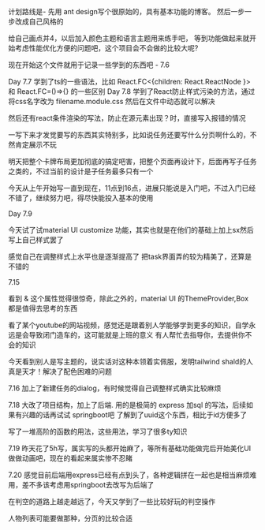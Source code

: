 计划路线是- 先用 ant design写个很原始的，具有基本功能的博客。 然后一步一步改成自己风格的

给自己画点并4，以后加入颜色主题和语言主题用来练手吧， 等到功能做起来就开始考虑性能优化方便的问题吧，这个项目会不会做的比较大呢?

现在开始这个文件就用于记录一些学到的东西吧 - 7.6 


Day 7.7 
学到了ts的一些语法，比如 React.FC<{children: React.ReactNode }>
和
React.FC=()=>{}
的一些区别 
Day 7.8
学到了React防止样式污染的方法，通过将css名字改为 filename.module.css 然后在文件中动态就可以解决 

然后还有react条件渲染的写法，防止在源元素出现？时，直接写入报错的情况

一写下来才发觉要写的东西其实特别多，比如说任务还要写什么分页啊什么的，不然肯定展示不玩 

明天把整个卡牌布局更加彻底的搞定吧害，把整个页面再设计下，后面再写子任务之类的，不过当前的设计是子任务最多只有一个

今天从上午开始写一直到现在，11点到16点，进展只能说是入门吧，不过入门已经不错了，继续努力吧，得尽快能投入基本的使用

Day 7.9

今天试了试material UI customize 功能，其实也就是在他们的基础上加上sx然后写上自己样式罢了

感觉自己在调整样式上水平也是逐渐提高了
把task界面弄的较为精美了，还算是不错的 


7.15

看到 & 这个属性觉得很惊奇，除此之外的，material UI 的ThemeProvider,Box 都是值得去思考的东西

看了某个youtube的网站视频，感觉还是跟着别人学能够学到更多的知识，自学永远是会导致闭门造车的，这可能就是上班的意义
有人帮忙去指导你，去提供你不会的知识

今天看到别人是写主题的，说实话对这种本领着实佩服，发明tailwind shald的人真是天才！解决了配色困难的问题


7.16
加上了新建任务的dialog，有时候觉得自己调整样式确实比较麻烦 


7.18 
大改了项目结构，加上了后端. 用的是极简的 express 加sql 的写法，后续如果有兴趣的话再试试 springboot吧
了解到了uuid这个东西，相比于id方便多了

写了一堆高阶的函数的用法，这些用法，学习了很多ty知识 

7.19
昨天花了5h写，属实写的头都开始麻了，等所有基础功能做完后开始美化UI做做动画吧，现在的看起来属实惨不忍睹 

7.20
感觉目前后端用express已经有点到头了，各种逻辑拼在一起也是相当麻烦难用，差不多该考虑用springboot去改写为后端了

在判空的道路上越走越远了，今天又学到了一些比较好玩的判空操作

人物列表可能要做那种，分页的比较合适

